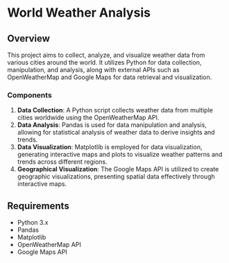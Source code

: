 # World Weather Analysis

## Overview

This project aims to collect, analyze, and visualize weather data from various cities around the world. It utilizes Python for data collection, manipulation, and analysis, along with external APIs such as OpenWeatherMap and Google Maps for data retrieval and visualization.

### Components

1. **Data Collection**: A Python script collects weather data from multiple cities worldwide using the OpenWeatherMap API.
2. **Data Analysis**: Pandas is used for data manipulation and analysis, allowing for statistical analysis of weather data to derive insights and trends.
3. **Data Visualization**: Matplotlib is employed for data visualization, generating interactive maps and plots to visualize weather patterns and trends across different regions.
4. **Geographical Visualization**: The Google Maps API is utilized to create geographic visualizations, presenting spatial data effectively through interactive maps.

## Requirements

- Python 3.x
- Pandas
- Matplotlib
- OpenWeatherMap API
- Google Maps API

